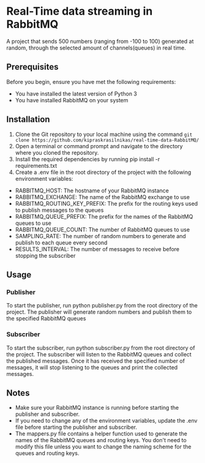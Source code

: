 # Real-Time data streaming in RabbitMQ

A project that sends 500 numbers (ranging from -100 to 100) generated at random, through the selected amount of channels(queues) in real time.

## Prerequisites

Before you begin, ensure you have met the following requirements:

- You have installed the latest version of Python 3
- You have installed RabbitMQ on your system

## Installation

1. Clone the Git repository to your local machine using the command `git clone https://github.com/kipraskrasilnikas/real-time-data-RabbitMQ/`
2. Open a terminal or command prompt and navigate to the directory where you cloned the repository.
3. Install the required dependencies by running pip install -r requirements.txt
4. Create a .env file in the root directory of the project with the following environment variables:
  - RABBITMQ_HOST: The hostname of your RabbitMQ instance
  - RABBITMQ_EXCHANGE: The name of the RabbitMQ exchange to use
  - RABBITMQ_ROUTING_KEY_PREFIX: The prefix for the routing keys used to publish messages to the queues
  - RABBITMQ_QUEUE_PREFIX: The prefix for the names of the RabbitMQ queues to use
  - RABBITMQ_QUEUE_COUNT: The number of RabbitMQ queues to use
  - SAMPLING_RATE: The number of random numbers to generate and publish to each queue every second
  - RESULTS_INTERVAL: The number of messages to receive before stopping the subscriber

## Usage

### Publisher

To start the publisher, run python publisher.py from the root directory of the project. The publisher will generate random numbers and publish them to the specified RabbitMQ queues

### Subscriber

To start the subscriber, run python subscriber.py from the root directory of the project. The subscriber will listen to the RabbitMQ queues and collect the published messages. Once it has received the specified number of messages, it will stop listening to the queues and print the collected messages.

## Notes
- Make sure your RabbitMQ instance is running before starting the publisher and subscriber.
- If you need to change any of the environment variables, update the .env file before starting the publisher and subscriber.
- The mappers.py file contains a helper function used to generate the names of the RabbitMQ queues and routing keys. You don't need to modify this file unless you want to change the naming scheme for the queues and routing keys.
